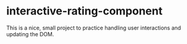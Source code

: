 # interactive-rating-component
This is a nice, small project to practice handling user interactions and updating the DOM.
